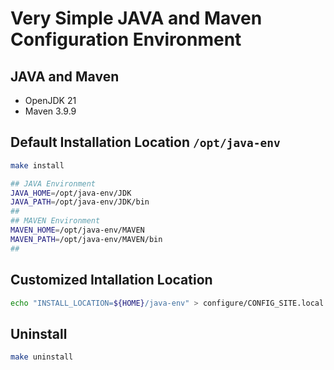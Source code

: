 # Very Simple JAVA and Maven Configuration Environment


## JAVA and Maven

* OpenJDK 21
* Maven 3.9.9

## Default Installation Location `/opt/java-env`

```bash
make install
```

```bash
## JAVA Environment
JAVA_HOME=/opt/java-env/JDK
JAVA_PATH=/opt/java-env/JDK/bin
##
## MAVEN Environment
MAVEN_HOME=/opt/java-env/MAVEN
MAVEN_PATH=/opt/java-env/MAVEN/bin
##
```

## Customized Intallation Location

```bash
echo "INSTALL_LOCATION=${HOME}/java-env" > configure/CONFIG_SITE.local
```

## Uninstall

```bash
make uninstall
```

